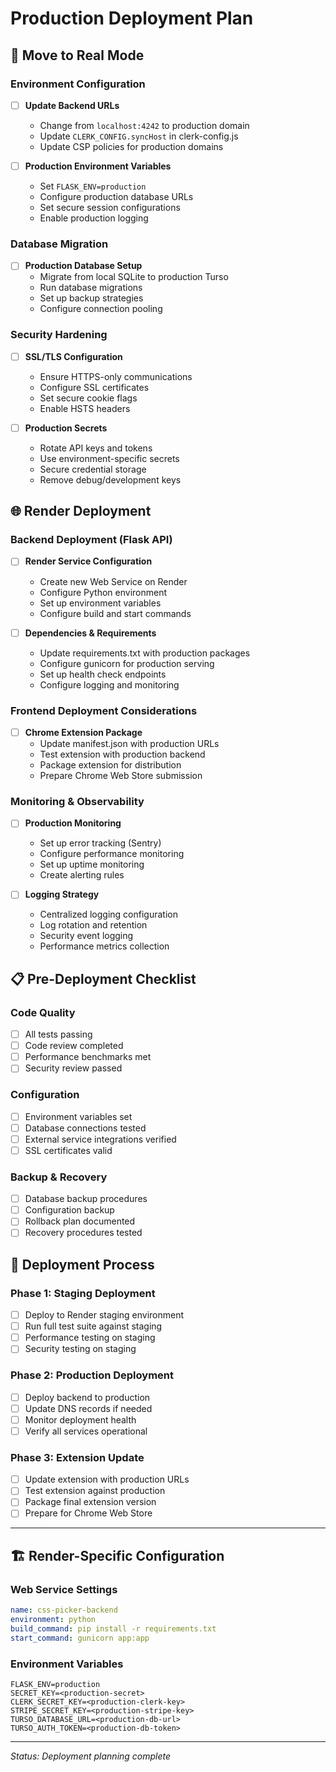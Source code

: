 # Production Deployment Plan

## 🚀 Move to Real Mode

### Environment Configuration
- [ ] **Update Backend URLs**
  - Change from `localhost:4242` to production domain
  - Update `CLERK_CONFIG.syncHost` in clerk-config.js
  - Update CSP policies for production domains

- [ ] **Production Environment Variables**
  - Set `FLASK_ENV=production` 
  - Configure production database URLs
  - Set secure session configurations
  - Enable production logging

### Database Migration
- [ ] **Production Database Setup**
  - Migrate from local SQLite to production Turso
  - Run database migrations
  - Set up backup strategies
  - Configure connection pooling

### Security Hardening
- [ ] **SSL/TLS Configuration** 
  - Ensure HTTPS-only communications
  - Configure SSL certificates
  - Set secure cookie flags
  - Enable HSTS headers

- [ ] **Production Secrets**
  - Rotate API keys and tokens
  - Use environment-specific secrets
  - Secure credential storage
  - Remove debug/development keys

## 🌐 Render Deployment

### Backend Deployment (Flask API)
- [ ] **Render Service Configuration**
  - Create new Web Service on Render
  - Configure Python environment
  - Set up environment variables
  - Configure build and start commands

- [ ] **Dependencies & Requirements**
  - Update requirements.txt with production packages
  - Configure gunicorn for production serving
  - Set up health check endpoints
  - Configure logging and monitoring

### Frontend Deployment Considerations
- [ ] **Chrome Extension Package**
  - Update manifest.json with production URLs
  - Test extension with production backend
  - Package extension for distribution
  - Prepare Chrome Web Store submission

### Monitoring & Observability  
- [ ] **Production Monitoring**
  - Set up error tracking (Sentry)
  - Configure performance monitoring
  - Set up uptime monitoring
  - Create alerting rules

- [ ] **Logging Strategy**
  - Centralized logging configuration
  - Log rotation and retention
  - Security event logging
  - Performance metrics collection

## 📋 Pre-Deployment Checklist

### Code Quality
- [ ] All tests passing
- [ ] Code review completed
- [ ] Performance benchmarks met
- [ ] Security review passed

### Configuration
- [ ] Environment variables set
- [ ] Database connections tested
- [ ] External service integrations verified
- [ ] SSL certificates valid

### Backup & Recovery
- [ ] Database backup procedures
- [ ] Configuration backup
- [ ] Rollback plan documented
- [ ] Recovery procedures tested

## 🔄 Deployment Process

### Phase 1: Staging Deployment
- [ ] Deploy to Render staging environment
- [ ] Run full test suite against staging
- [ ] Performance testing on staging
- [ ] Security testing on staging

### Phase 2: Production Deployment
- [ ] Deploy backend to production
- [ ] Update DNS records if needed
- [ ] Monitor deployment health
- [ ] Verify all services operational

### Phase 3: Extension Update
- [ ] Update extension with production URLs
- [ ] Test extension against production
- [ ] Package final extension version
- [ ] Prepare for Chrome Web Store

---

## 🏗️ Render-Specific Configuration

### Web Service Settings
```yaml
name: css-picker-backend
environment: python
build_command: pip install -r requirements.txt
start_command: gunicorn app:app
```

### Environment Variables
```
FLASK_ENV=production
SECRET_KEY=<production-secret>
CLERK_SECRET_KEY=<production-clerk-key>
STRIPE_SECRET_KEY=<production-stripe-key>
TURSO_DATABASE_URL=<production-db-url>
TURSO_AUTH_TOKEN=<production-db-token>
```

---

*Status: Deployment planning complete*